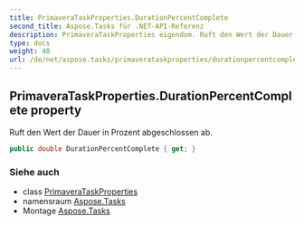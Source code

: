 ```yaml
---
title: PrimaveraTaskProperties.DurationPercentComplete
second_title: Aspose.Tasks für .NET-API-Referenz
description: PrimaveraTaskProperties eigendom. Ruft den Wert der Dauer in Prozent abgeschlossen ab.
type: docs
weight: 40
url: /de/net/aspose.tasks/primaverataskproperties/durationpercentcomplete/
---
```

## PrimaveraTaskProperties.DurationPercentComplete property

Ruft den Wert der Dauer in Prozent abgeschlossen ab.

```csharp
public double DurationPercentComplete { get; }
```

### Siehe auch

* class [PrimaveraTaskProperties](../)
* namensraum [Aspose.Tasks](../../primaverataskproperties/)
* Montage [Aspose.Tasks](../../../)



